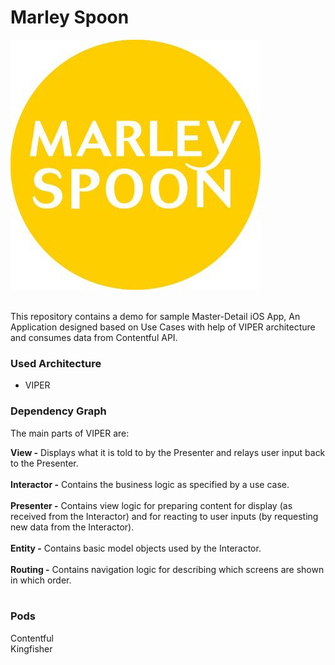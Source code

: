 # Marley Spoon

![](marleySpoon.jpg) <br />

<br />
This repository contains a demo for sample Master-Detail iOS App, An Application designed based on Use Cases with help of VIPER architecture and consumes data from Contentful API.

### Used Architecture
- VIPER

### Dependency Graph

The main parts of VIPER are:

**View -** Displays what it is told to by the Presenter and relays user input back to the Presenter. <br /><br />
**Interactor -** Contains the business logic as specified by a use case. <br /><br />
**Presenter -** Contains view logic for preparing content for display (as received from the Interactor) and for reacting to user inputs (by requesting new data from the Interactor). <br /><br />
**Entity -** Contains basic model objects used by the Interactor. <br /><br />
**Routing -** Contains navigation logic for describing which screens are shown in which order. <br /><br />


### Pods

Contentful <br />
Kingfisher  <br />
